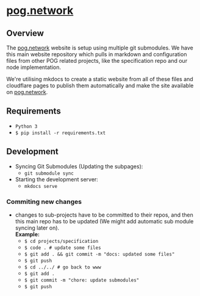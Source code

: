 # [pog.network](https://pog.network)

## Overview

The [pog.network](https://pog.network) website is setup using multiple git submodules. We have this main website repository which pulls in markdown and configuration files from other POG related projects, like the specification repo and our node implementation.

We're utilising mkdocs to create a static website from all of these files and cloudflare pages to publish them automatically and make the site available on [pog.network](https://pog.network).

## Requirements

- `Python 3`
- `$ pip install -r requirements.txt`

## Development

- Syncing Git Submodules (Updating the subpages):
  - `git submodule sync`
- Starting the development server:
  - `mkdocs serve`

### Commiting new changes

- changes to sub-projects have to be committed to their repos, and then this main repo has to be updated (We might add automatic sub module syncing later on).\
  **Example:**
  - `$ cd projects/specification`
  - `$ code . # update some files`
  - `$ git add . && git commit -m "docs: updated some files"`
  - `$ git push`
  - `$ cd ../../ # go back to www`
  - `$ git add .`
  - `$ git commit -m "chore: update submodules"`
  - `$ git push`
